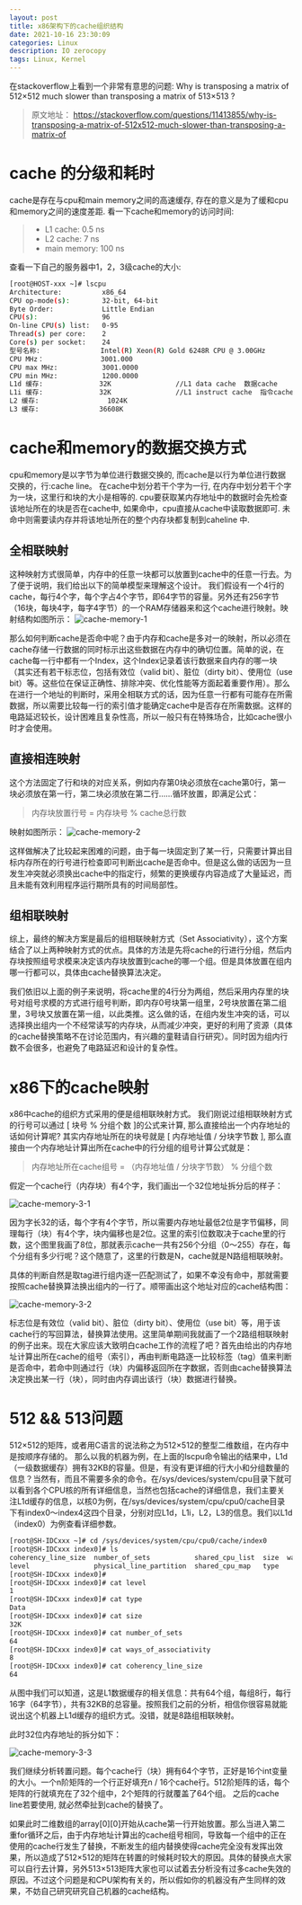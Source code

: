 ```yaml
---
layout: post
title: x86架构下的cache组织结构
date: 2021-10-16 23:30:09
categories: Linux
description: IO zerocopy
tags: Linux, Kernel
---
```


在stackoverflow上看到一个非常有意思的问题: 
Why is transposing a matrix of 512×512 much slower than transposing a matrix of 513×513 ?
> 原文地址： https://stackoverflow.com/questions/11413855/why-is-transposing-a-matrix-of-512x512-much-slower-than-transposing-a-matrix-of

# cache 的分级和耗时

cache是存在与cpu和main memory之间的高速缓存, 存在的意义是为了缓和cpu和memory之间的速度差距. 看一下cache和memory的访问时间:
> - L1 cache: 		0.5 ns
> - L2 cache:		7 ns
> - main memory:	100 ns

查看一下自己的服务器中1，2，3级cache的大小:
```sh
[root@HOST-xxx ~]# lscpu
Architecture:          x86_64
CPU op-mode(s):        32-bit, 64-bit
Byte Order:            Little Endian
CPU(s):                96
On-line CPU(s) list:   0-95
Thread(s) per core:    2
Core(s) per socket:    24
型号名称:               Intel(R) Xeon(R) Gold 6248R CPU @ 3.00GHz
CPU MHz：              3001.000
CPU max MHz:           3001.0000
CPU min MHz:           1200.0000
L1d 缓存:              32K				//L1 data cache  数据cache
L1i 缓存:              32K				//L1 instruct cache  指令cache
L2 缓存:	               1024K
L3 缓存:               36608K
``` 

# cache和memory的数据交换方式

cpu和memory是以字节为单位进行数据交换的, 而cache是以行为单位进行数据交换的，行:cache line。 在cache中划分若干个字为一行, 在内存中划分若干个字为一块，这里行和块的大小是相等的. cpu要获取某内存地址中的数据时会先检查该地址所在的块是否在cache中, 如果命中，cpu直接从cache中读取数据即可. 未命中则需要读内存并将该地址所在的整个内存块都复制到caheline 中.

## 全相联映射
这种映射方式很简单，内存中的任意一块都可以放置到cache中的任意一行去。为了便于说明，我们给出以下的简单模型来理解这个设计。
我们假设有一个4行的cache，每行4个字，每个字占4个字节，即64字节的容量。另外还有256字节（16块，每块4字，每字4字节）的一个RAM存储器来和这个cache进行映射。映射结构如图所示：
![cache-memory-1](https://mu-qer.github.io/assets/img/linux/2021-10-16-x86-cache-mem-1.png)

那么如何判断cache是否命中呢？由于内存和cache是多对一的映射，所以必须在cache存储一行数据的同时标示出这些数据在内存中的确切位置。简单的说，在cache每一行中都有一个Index，这个Index记录着该行数据来自内存的哪一块（其实还有若干标志位，包括有效位（valid bit）、脏位（dirty bit）、使用位（use bit）等。这些位在保证正确性、排除冲突、优化性能等方面起着重要作用）。那么在进行一个地址的判断时，采用全相联方式的话，因为任意一行都有可能存在所需数据，所以需要比较每一行的索引值才能确定cache中是否存在所需数据。这样的电路延迟较长，设计困难且复杂性高，所以一般只有在特殊场合，比如cache很小时才会使用。

## 直接相连映射
这个方法固定了行和块的对应关系，例如内存第0块必须放在cache第0行，第一块必须放在第一行，第二块必须放在第二行……循环放置，即满足公式：
> 内存块放置行号 = 内存块号 % cache总行数

映射如图所示：
![cache-memory-2](https://mu-qer.github.io/assets/img/linux/2021-10-16-x86-cache-mem-2.png)

这样做解决了比较起来困难的问题，由于每一块固定到了某一行，只需要计算出目标内存所在的行号进行检查即可判断出cache是否命中。但是这么做的话因为一旦发生冲突就必须换出cache中的指定行，频繁的更换缓存内容造成了大量延迟，而且未能有效利用程序运行期所具有的时间局部性。

## 组相联映射
综上，最终的解决方案是最后的组相联映射方式（Set Associativity），这个方案结合了以上两种映射方式的优点。具体的方法是先将cache的行进行分组，然后内存块按照组号求模来决定该内存块放置到cache的哪一个组。但是具体放置在组内哪一行都可以，具体由cache替换算法决定。

我们依旧以上面的例子来说明，将cache里的4行分为两组，然后采用内存里的块号对组号求模的方式进行组号判断，即内存0号块第一组里，2号块放置在第二组里，3号块又放置在第一组，以此类推。这么做的话，在组内发生冲突的话，可以选择换出组内一个不经常读写的内存块，从而减少冲突，更好的利用了资源（具体的cache替换策略不在讨论范围内，有兴趣的童鞋请自行研究）。同时因为组内行数不会很多，也避免了电路延迟和设计的复杂性。


# x86下的cache映射
x86中cache的组织方式采用的便是组相联映射方式。
我们刚说过组相联映射方式的行号可以通过 [ 块号 % 分组个数 ]的公式来计算, 那么直接给出一个内存地址的话如何计算呢? 其实内存地址所在的块号就是 [ 内存地址值 / 分块字节数 ], 那么直接由一个内存地址计算出所在cache中的行分组的组号计算公式就是：

> 内存地址所在cache组号 = （内存地址值 / 分块字节数） % 分组个数

假定一个cache行（内存块）有4个字，我们画出一个32位地址拆分后的样子：

![cache-memory-3-1](https://mu-qer.github.io/assets/img/linux/2021-10-16-x86-cache-mem-3-1.png)

因为字长32的话，每个字有4个字节，所以需要内存地址最低2位是字节偏移，同理每行（块）有4个字，块内偏移也是2位。这里的索引位数取决于cache里的行数，这个图里我画了8位，那就表示cache一共有256个分组（0～255）存在，每个分组有多少行呢？这个随意了，这里的行数是N，cache就是N路组相联映射。

具体的判断自然是取tag进行组内逐一匹配测试了，如果不幸没有命中，那就需要按照cache替换算法换出组内的一行了。顺带画出这个地址对应的cache结构图：

![cache-memory-3-2](https://mu-qer.github.io/assets/img/linux/2021-10-16-x86-cache-mem-3-2.png)

标志位是有效位（valid bit）、脏位（dirty bit）、使用位（use bit）等，用于该cache行的写回算法，替换算法使用。这里简单期间我就画了一个2路组相联映射的例子出来。现在大家应该大致明白cache工作的流程了吧？首先由给出的内存地址计算出所在cache的组号（索引），再由判断电路逐一比较标签（tag）值来判断是否命中，若命中则通过行（块）内偏移返回所在字数据，否则由cache替换算法决定换出某一行（块），同时由内存调出该行（块）数据进行替换。

# 512 && 513问题

512×512的矩阵，或者用C语言的说法称之为512×512的整型二维数组，在内存中是按顺序存储的。
那么以我的机器为例，在上面的lscpu命令输出的结果中，L1d（一级数据缓存）拥有32KB的容量。但是，有没有更详细的行大小和分组数量的信息？当然有，而且不需要多余的命令。在/sys/devices/system/cpu目录下就可以看到各个CPU核的所有详细信息，当然也包括cache的详细信息，我们主要关注L1d缓存的信息，以核0为例，在/sys/devices/system/cpu/cpu0/cache目录下有index0～index4这四个目录，分别对应L1d，L1i，L2，L3的信息。我们以L1d（index0）为例查看详细参数。

```sh
[root@SH-IDCxxx ~]# cd /sys/devices/system/cpu/cpu0/cache/index0
[root@SH-IDCxxx index0]# ls
coherency_line_size  number_of_sets           shared_cpu_list  size  ways_of_associativity
level                physical_line_partition  shared_cpu_map   type
[root@SH-IDCxxx index0]#
[root@SH-IDCxxx index0]# cat level
1
[root@SH-IDCxxx index0]# cat type
Data
[root@SH-IDCxxx index0]# cat size
32K
[root@SH-IDCxxx index0]# cat number_of_sets
64
[root@SH-IDCxxx index0]# cat ways_of_associativity
8
[root@SH-IDCxxx index0]# cat coherency_line_size
64
```
从图中我们可以知道，这是L1数据缓存的相关信息：共有64个组，每组8行，每行16字（64字节），共有32KB的总容量。按照我们之前的分析，相信你很容易就能说出这个机器上L1d缓存的组织方式。没错，就是8路组相联映射。

此时32位内存地址的拆分如下：

![cache-memory-3-3](https://mu-qer.github.io/assets/img/linux/2021-10-16-x86-cache-mem-3-3.png)

我们继续分析转置问题。每个cache行（块）拥有64个字节，正好是16个int变量的大小。一个n阶矩阵的一个行正好填充n / 16个cache行。512阶矩阵的话，每个矩阵的行就填充在了32个组中，2个矩阵的行就覆盖了64个组。 之后的cache line若要使用, 就必然牵扯到cache的替换了。 

如果此时二维数组的array[0][0]开始从cache第一行开始放置。那么当进入第二重for循环之后，由于内存地址计算出的cache组号相同，导致每一个组中的正在使用的cache行发生了替换，不断发生的组内替换使得cache完全没有发挥出效果，所以造成了512×512的矩阵在转置的时候耗时较大的原因。具体的替换点大家可以自行去计算，另外513×513矩阵大家也可以试着去分析没有过多cache失效的原因。不过这个问题是和CPU架构有关的，所以假如你的机器没有产生同样的效果，不妨自己研究研究自己机器的cache结构。